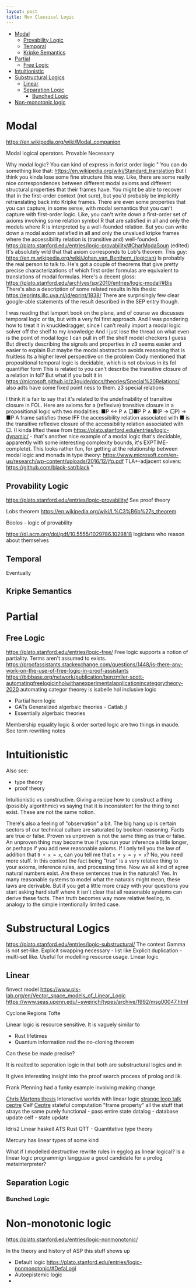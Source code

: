 ```yaml
---
layout: post
title: Non Classical Logic
---
```


- [Modal](#modal)
  - [Provability Logic](#provability-logic)
  - [Temporal](#temporal)
  - [Kripke Semantics](#kripke-semantics)
- [Partial](#partial)
  - [Free Logic](#free-logic)
- [Intuitionistic](#intuitionistic)
- [Substructural Logics](#substructural-logics)
  - [Linear](#linear)
  - [Separation Logic](#separation-logic)
    - [Bunched Logic](#bunched-logic)
- [Non-monotonic logic](#non-monotonic-logic)

# Modal
<https://en.wikipedia.org/wiki/Modal_companion>

Modal logical operators.
Provable
Necessary

Why modal logic? You can kind of express in forist order logic
"
You can do something like that: <https://en.wikipedia.org/wiki/Standard_translation>
But I think you kinda lose some fine structure this way.
Like, there are some really nice correspondences between different modal axioms and different structural properties that their frames have. You might be able to recover that in the first-order context (not sure), but you'd probably be implicitly retranslating back into Kripke frames.
There are even some properties that you can capture, in some sense, with modal semantics that you can't capture with first-order logic. Like, you can't write down a first-order set of axioms involving some relation symbol R that are satisfied in all and only the models where R is interpreted by a well-founded relation. But you can write down a modal axiom satisfied in all and only the unvalued kripke frames where the accessibility relation is (transitive and) well-founded. <https://plato.stanford.edu/entries/logic-provability/#CharModaSoun> (edited)
It's absolutely wild that that axiom corresponds to Lob's theorem.
This guy: <https://en.m.wikipedia.org/wiki/Johan_van_Benthem_(logician)>
Is probably the real person to talk to. He's got a couple of theorems that give pretty precise characterizations of which first order formulas are equivalent to translations of modal formulas. Here's a decent gloss: <https://plato.stanford.edu/archIves/spr2010/entries/logic-modal/#Bis>
There's also a description of some related results in his thesis: <https://eprints.illc.uva.nl/id/eprint/1838/>
There are surprisingly few clear google-able statements of the result described in the SEP entry though.

I was reading that lamport book on the plane, and of course we discusses temporal logic or tla, but with a very fol first approach. And I was pondering how to treat it in knuckledragger, since I can’t really import a modal logic solver off the shelf to my knowledge
And I just lose the thread on what even is the point of modal logic
I can pull in off the shelf model checkers I guess
But directly describing the signals and properties in z3 seems easier and easier to explain
But maybe the modal abstraction avoids reasoning that is fruitless
Its a higher level perspective on the problem
Cody mentioned that propositional temporal logic is decidable, which is not obvious in its fol quantifier form
This is related to you can’t describe the transitive closure of a relation in fol?
But what if you bolt it in <https://microsoft.github.io/z3guide/docs/theories/Special%20Relations/> also adts have some fixed point ness to them. z3 special relations

I think it is fair to say that it's related to the undefinability of transitive closure in FOL. Here are axioms for a (reflexive) transitive closure in a propositional logic with two modalities:
■P <-> P ∧ □■P
P ∧ ■(P → □P) → ■P
A frame satisfies these IFF the accessibility relation associated with ■ is the transitive reflexive closure of the accessibility relation associated with □. (I kinda lifted these from <https://plato.stanford.edu/entries/logic-dynamic/> - that's another nice example of a modal logic that's decidable, apparently with some interesting complexity bounds, it's EXPTIME-complete).
This looks rather fun, for getting at the relationship between modal logic and monads in type theory: <https://www.microsoft.com/en-us/research/wp-content/uploads/2016/12/jfp.pdf>
TLA+-adjacent solvers: <https://github.com/black-sat/black>
"

## Provability Logic

<https://plato.stanford.edu/entries/logic-provability/>
See proof theory

Lobs theorem <https://en.wikipedia.org/wiki/L%C3%B6b%27s_theorem>

Boolos - logic of provability

<https://dl.acm.org/doi/pdf/10.5555/1029786.1029818> logicians who reason about themselves

## Temporal

Eventually

## Kripke Semantics

# Partial

## Free Logic

<https://plato.stanford.edu/entries/logic-free/>
Free logic supports a notion of partiality. Terms aren't assumed to exists.
<https://proofassistants.stackexchange.com/questions/1448/is-there-any-work-on-the-use-of-free-logic-in-proof-assistants>
<https://bibbase.org/network/publication/benzmller-scott-automatingfreelogicinholwithanexperimentalapplicationincategorytheory-2020> automating categor theorey is isabelle hol
inclusive logic

- Partial horn logic
- GATs Generalized algerbaic theories - Catlab.jl
- Essentially algerbaic theories

Membership equality logic & order sorted logic are two things in maude. See term rewriting notes

# Intuitionistic

Also see:

- type theory
- proof theory

Intuitionistic vs constructive.
Giving a recipe how to construct a thing (possibly algorithmic) vs saying that it is inconsistent for the thing to not exist.
These are not the same notion.

There's also a feeling of "observation" a bit. The big hang up is certain sectors of our technical culture are saturated by boolean reasoning. Facts are true or false.
Proven vs unproven is not the same thing as true or false. An unproven thing may become true if you run your inference a little longer, or perhaps if you add new reasonable axioms.
If I only tell you the law of addition that `0 + x = x`, can you tell me that `x + y = y + x`? No, you need more stuff. In this context the fact being "true" is a very relative thing to your axioms, inference rules, and processing time.
Now we all kind of agree natural numbers exist. Are these sentences true in the naturals? Yes. In many reasonable systems to model what the naturals might mean, these laws are derivable.
But if you get a little more crazy with your questions you start asking hard stuff where it isn't clear that all reasonable systems can derive these facts. Then truth becomes way more relative feeling, in analogy to the simple intentionally limited case.

# Substructural Logics

<https://plato.stanford.edu/entries/logic-substructural/>
The context Gamma is not set-like.
Explicit swapping necessary - list like
Explicit duplication - multi-set like. Useful for modelling resource usage. Linear logic

## Linear

finvect model
<https://www.pls-lab.org/en/Vector_space_models_of_Linear_Logic>
<https://www.seas.upenn.edu/~sweirich/types/archive/1992/msg00047.html>

Cyclone
Regions
Tofte

Linear logic is resource sensitive. It is vaguely similar to

- Rust lifetimes
- Quantum information nad the no-cloning theorem

Can these be made precise?

It is realted to seperation logic in that both are substructural logics and in

It gives interesting insight into the proof search process of prolog and ilk.

Frank Pfenning had a funky example involving making change.

[Chris Martens thesis](http://www.cs.cmu.edu/~cmartens/thesis/) Interactive worlds with linear logic
[strange loop talk](https://www.youtube.com/watch?v=rICThUCtJ0k&ab_channel=StrangeLoopConference)
[ceptre](https://www.youtube.com/watch?v=bFeJZRdhKcI&ab_channel=StrangeLoopConference)
Celf
[Ceptre](https://github.com/chrisamaphone/interactive-lp)
stateful computation "frame property" all the stuff that strays the same
purely functional - pass entire state
datalog - database update
celf - state update

Idris2
Linear haskell
ATS
Rust
QTT - Quantitative type theory

Mercury has linear types of some kind

What if I modelled destructive rewrite rules in egglog as linear logical?
Is a linear logic programmign langguae a good candidate for a prolog metainterpreter?

## Separation Logic

### Bunched Logic

# Non-monotonic logic

<https://plato.stanford.edu/entries/logic-nonmonotonic/>

In the theory and history of ASP this stuff shows up

- Default logic  <https://plato.stanford.edu/entries/logic-nonmonotonic/#DefaLogi>
- Autoepistemic logic
-
